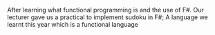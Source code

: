 After learning what functional programming is and the use of F#.
Our lecturer gave us a practical to implement sudoku in F#;
A language we learnt this year which is a functional language
